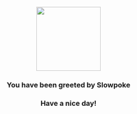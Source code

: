 <p align="center">
    <img src="https://raw.githubusercontent.com/PokeAPI/sprites/master/sprites/pokemon/79.png" width="150" height="150">
</p>
<h3 align="center">You have been greeted by  <b>Slowpoke</b></h3>
<h3 align="center">Have a nice day!</h3>
